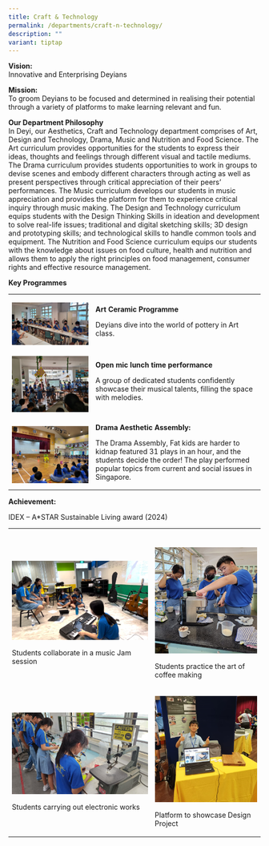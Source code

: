 ```yaml
---
title: Craft & Technology
permalink: /departments/craft-n-technology/
description: ""
variant: tiptap
---
```

<p><strong>Vision:</strong> 
<br>Innovative and Enterprising Deyians</p>
<p><strong>Mission:</strong> 
<br>To groom Deyians to be focused and determined in realising their potential
through a variety of platforms to make learning relevant and fun.</p>
<p><strong>Our Department Philosophy</strong> 
<br>In Deyi, our Aesthetics, Craft and Technology department comprises of
Art, Design and Technology, Drama, Music and Nutrition and Food Science.
The Art curriculum provides opportunities for the students to express their
ideas, thoughts and feelings through different visual and tactile mediums.
The Drama curriculum provides students opportunities to work in groups
to devise scenes and embody different characters through acting as well
as present perspectives through critical appreciation of their peers’ performances.
The Music curriculum develops our students in music appreciation and provides
the platform for them to experience critical inquiry through music making.
The Design and Technology curriculum equips students with the Design Thinking
Skills in ideation and development to solve real-life issues; traditional
and digital sketching skills; 3D design and prototyping skills; and technological
skills to handle common tools and equipment. The Nutrition and Food Science
curriculum equips our students with the knowledge about issues on food
culture, health and nutrition and allows them to apply the right principles
on food management, consumer rights and effective resource management.</p>
<p><strong>Key Programmes</strong> 
<br>
</p>
<table>
<tbody>
<tr>
<td rowspan="1" colspan="1">
<p></p>
<p></p>
<div class="isomer-image-wrapper">
<img style="width: 100%" height="auto" width="100%" alt="" src="/images/Departments/Craft and Tech/2024_CT_1.png">
</div>
</td>
<td rowspan="1" colspan="1">
<p></p>
<p><strong>Art Ceramic Programme</strong>
</p>
<p>Deyians dive into the world of pottery in Art class.</p>
</td>
</tr>
<tr>
<td rowspan="1" colspan="1">
<p></p>
<p></p>
<div class="isomer-image-wrapper">
<img style="width: 100%" height="auto" width="100%" alt="" src="/images/Departments/Craft and Tech/2024_CT_2.png">
</div>
</td>
<td rowspan="1" colspan="1">
<p></p>
<p><strong>Open mic lunch time performance</strong>
</p>
<p>A group of dedicated students confidently showcase their musical talents,
filling the space with melodies.</p>
</td>
</tr>
<tr>
<td rowspan="1" colspan="1">
<p></p>
<p></p>
<div class="isomer-image-wrapper">
<img style="width: 100%" height="auto" width="100%" alt="" src="/images/Departments/Craft and Tech/2024_CT_3.png">
</div>
</td>
<td rowspan="1" colspan="1">
<p><strong>Drama Aesthetic Assembly:</strong>
</p>
<p>The Drama Assembly, Fat kids are harder to kidnap featured 31 plays in
an hour, and the students decide the order! The play performed popular
topics from current and social issues in Singapore.</p>
</td>
</tr>
</tbody>
</table>
<p><strong>Achievement:</strong>
</p>
<p>IDEX – A*STAR Sustainable Living award (2024)</p>
<table>
<tbody>
<tr>
<th rowspan="1" colspan="1">
<p></p>
</th>
<th rowspan="1" colspan="1">
<p></p>
</th>
</tr>
<tr>
<td rowspan="1" colspan="1">
<p></p>
<div class="isomer-image-wrapper">
<img style="width: 100%" height="auto" width="100%" alt="" src="/images/Departments/Craft and Tech/2024_CT_4.png">
</div>
<p>Students collaborate in a music Jam session</p>
</td>
<td rowspan="1" colspan="1">
<p></p>
<div class="isomer-image-wrapper">
<img style="width: 100%" height="auto" width="100%" alt="" src="/images/Departments/Craft and Tech/2024_CT_5.png">
</div>
<p>Students practice the art of coffee making</p>
</td>
</tr>
<tr>
<td rowspan="1" colspan="1">
<p></p>
<div class="isomer-image-wrapper">
<img style="width: 100%" height="auto" width="100%" alt="" src="/images/Departments/Craft and Tech/2024_CT_6.png">
</div>
<p>Students carrying out electronic works</p>
</td>
<td rowspan="1" colspan="1">
<p></p>
<div class="isomer-image-wrapper">
<img style="width: 100%" height="auto" width="100%" alt="" src="/images/Departments/Craft and Tech/2024_CT_7.png">
</div>
<p>Platform to showcase Design Project</p>
</td>
</tr>
</tbody>
</table>
<p></p>
<p></p>